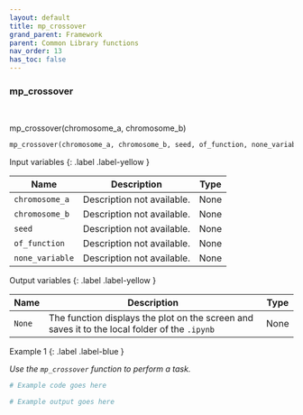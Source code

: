 ```yaml
---
layout: default
title: mp_crossover
grand_parent: Framework
parent: Common Library functions
nav_order: 13
has_toc: false
---
```


<h3>mp_crossover</h3>

<br>

<p align = "justify">
    mp_crossover(chromosome_a, chromosome_b)
</p>

```python
mp_crossover(chromosome_a, chromosome_b, seed, of_function, none_variable)
```

Input variables
{: .label .label-yellow }

<table style = "width:100%">
    <thead>
      <tr>
        <th>Name</th>
        <th>Description</th>
        <th>Type</th>
      </tr>
    </thead>
    <tr>
        <td><code>chromosome_a</code></td>
        <td>Description not available.</td>
        <td>None</td>
    </tr>
    <tr>
        <td><code>chromosome_b</code></td>
        <td>Description not available.</td>
        <td>None</td>
    </tr>
    <tr>
        <td><code>seed</code></td>
        <td>Description not available.</td>
        <td>None</td>
    </tr>
    <tr>
        <td><code>of_function</code></td>
        <td>Description not available.</td>
        <td>None</td>
    </tr>
    <tr>
        <td><code>none_variable</code></td>
        <td>Description not available.</td>
        <td>None</td>
    </tr>
</table>

Output variables
{: .label .label-yellow }

<table style = "width:100%">
    <thead>
      <tr>
        <th>Name</th>
        <th>Description</th>
        <th>Type</th>
      </tr>
    </thead>
    <tr>
        <td><code>None</code></td>
        <td>The function displays the plot on the screen and saves it to the local folder of the <code>.ipynb</td>
        <td>None</td>
    </tr>
</table>

Example 1
{: .label .label-blue }

<p align = "justify">
    <i>
        Use the <code>mp_crossover</code> function to perform a task.
    </i>
</p>

```python
# Example code goes here
```

```bash
# Example output goes here
```

